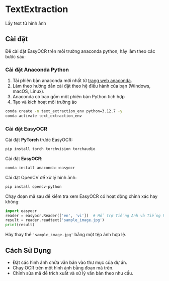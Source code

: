 # TextExtraction
Lấy text từ hình ảnh
## Cài đặt

Để cài đặt EasyOCR trên môi trường anaconda python, hãy làm theo các bước sau: 

### Cài đặt Anaconda Python

1. Tải phiên bản anaconda mới nhất từ [trang web anaconda](https://www.anaconda.com/download).
2. Làm theo hướng dẫn cài đặt theo hệ điều hành của bạn (Windows, macOS, Linux).
3. Anaconda có bao gồm một phiên bản Python tích hợp
4. Tạo và kích hoạt môi trường ảo
```bash
conda create -n text_extraction_env python=3.12.7 -y
conda activate text_extraction_env
```

### Cài đặt EasyOCR

Cài đặt **PyTorch** trước EasyOCR:
```bash
pip install torch torchvision torchaudio
```

Cài đặt **EasyOCR**:
```bash
conda install anaconda::easyocr
```

Cài đặt OpenCV để xử lý hình ảnh:
```bash
pip install opencv-python
```

Chạy đoạn mã sau để kiểm tra xem EasyOCR có hoạt động chính xác hay không:
```python
import easyocr
reader = easyocr.Reader(['en', 'vi'])  # Hỗ trợ Tiếng Anh và Tiếng Việt
result = reader.readtext('sample_image.jpg')
print(result)
```
Hãy thay thế `'sample_image.jpg'` bằng một tệp ảnh hợp lệ.

## Cách Sử Dụng
- Đặt các hình ảnh chứa văn bản vào thư mục của dự án.
- Chạy OCR trên một hình ảnh bằng đoạn mã trên.
- Chỉnh sửa mã để trích xuất và xử lý văn bản theo nhu cầu.
